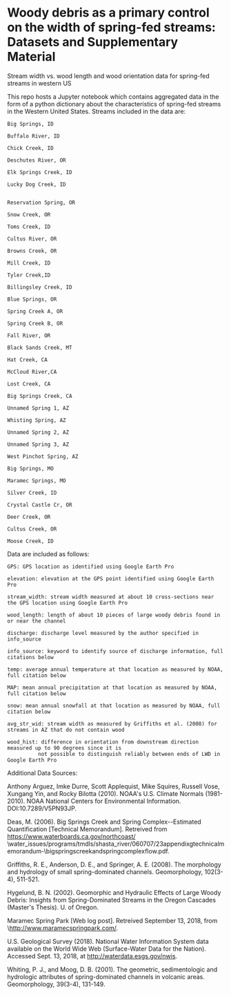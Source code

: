 # Woody debris as a primary control on the width of spring-fed streams: Datasets and Supplementary Material
Stream width vs. wood length and wood orientation data for spring-fed streams in western US

This repo hosts a Jupyter notebook which contains aggregated data in the form of a python dictionary about the characteristics of 
spring-fed streams in the Western United States. Streams included in the data are:
  
	Big Springs, ID
  
	Buffalo River, ID
  
	Chick Creek, ID
  
	Deschutes River, OR
  
	Elk Springs Creek, ID
  
	Lucky Dog Creek, ID
  
	
	Reservation Spring, OR
  
	Snow Creek, OR
  
	Toms Creek, ID
  
	Cultus River, OR
  
	Browns Creek, OR
  
	Mill Creek, ID
  
	Tyler Creek,ID
  
	Billingsley Creek, ID
  
	Blue Springs, OR
  
	Spring Creek A, OR
  
	Spring Creek B, OR
  
	Fall River, OR
  
	Black Sands Creek, MT
  
	Hat Creek, CA
  
	McCloud River,CA
  
	Lost Creek, CA
  
	Big Springs Creek, CA
  
	Unnamed Spring 1, AZ
  
	Whisting Spring, AZ
  
	Unnamed Spring 2, AZ
  
	Unnamed Spring 3, AZ
  
	West Pinchot Spring, AZ
  
	Big Springs, MO
  
	Maramec Springs, MO
  
	Silver Creek, ID
  
	Crystal Castle Cr, OR
  
	Deer Creek, OR
  
	Cultus Creek, OR
  
	Moose Creek, ID
	
Data are included as follows:


	GPS: GPS location as identified using Google Earth Pro
  
	elevation: elevation at the GPS point identified using Google Earth Pro
  
	stream_width: stream width measured at about 10 cross-sections near the GPS location using Google Earth Pro
  
	wood_length: length of about 10 pieces of large woody debris found in or near the channel
  
	discharge: discharge level measured by the author specified in info_source
  
	info_source: keyword to identify source of discharge information, full citations below
  
	temp: average annual temperature at that location as measured by NOAA, full citation below
  
	MAP: mean annual precipitation at that location as measured by NOAA, full citation below
  
	snow: mean annual snowfall at that location as measured by NOAA, full citation below
  
	avg_str_wid: stream width as measured by Griffiths et al. (2008) for streams in AZ that do not contain wood
  
	wood_hist: difference in orientation from downstream direction measured up to 90 degrees since it is
              not possible to distinguish reliably between ends of LWD in Google Earth Pro
              
Additional Data Sources:

Anthony Arguez, Imke Durre, Scott Applequist, Mike Squires, Russell Vose, Xungang Yin, and Rocky Bilotta (2010). 
	NOAA's U.S. Climate Normals (1981-2010). NOAA National Centers for Environmental Information. DOI:10.7289/V5PN93JP.
	
Deas, M. (2006). Big Springs Creek and Spring Complex--Estimated Quantification [Technical Memorandum]. 
  Retreived from https://www.waterboards.ca.gov/northcoast/ \\water\_issues/programs/tmdls/shasta\_river/060707/23appendixgtechnicalmemorandum-\\bigspringscreekandspringcomplexflow.pdf.

Griffiths, R. E., Anderson, D. E., and Springer, A. E. (2008). The morphology and hydrology of small 
  spring-dominated channels. Geomorphology, 102(3-4), 511-521.

Hygelund, B. N. (2002). Geomorphic and Hydraulic Effects of Large Woody Debris: Insights from Spring-Dominated Streams 
  in the Oregon Cascades (Master's Thesis). U. of Oregon.

Maramec Spring Park [Web log post]. Retreived September 13, 2018, from \\http://www.maramecspringpark.com/.

U.S. Geological Survey (2018). National Water Information System data available on the World Wide Web 
  (Surface-Water Data for the Nation). Accessed Sept. 13, 2018, at http://waterdata.esgs.gov/nwis.

Whiting, P. J., and Moog, D. B. (2001). The geometric, sedimentologic and hydrologic attributes of spring-dominated 
  channels in volcanic areas. Geomorphology, 39(3-4), 131-149.
